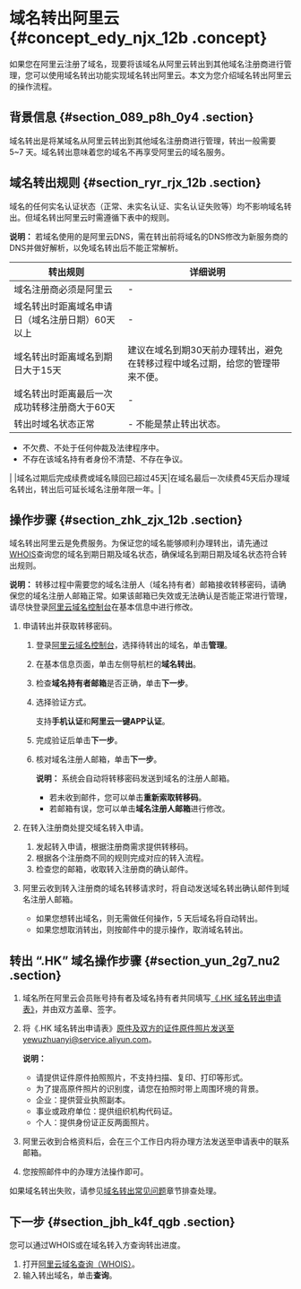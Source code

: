 # 域名转出阿里云 {#concept_edy_njx_12b .concept}

如果您在阿里云注册了域名，现要将该域名从阿里云转出到其他域名注册商进行管理，您可以使用域名转出功能实现域名转出阿里云。本文为您介绍域名转出阿里云的操作流程。

## 背景信息 {#section_089_p8h_0y4 .section}

域名转出是将某域名从阿里云转出到其他域名注册商进行管理，转出一般需要 5~7 天。域名转出意味着您的域名不再享受阿里云的域名服务。

## 域名转出规则 {#section_ryr_rjx_12b .section}

域名的任何实名认证状态（正常、未实名认证、实名认证失败等）均不影响域名转出。但域名转出阿里云时需遵循下表中的规则。

**说明：** 若域名使用的是阿里云DNS，需在转出前将域名的DNS修改为新服务商的DNS并做好解析，以免域名转出后不能正常解析。

|转出规则|详细说明|
|----|----|
|域名注册商必须是阿里云|-|
|域名转出时距离域名申请日（域名注册日期）60天以上|-|
|域名转出时距离域名到期日大于15天|建议在域名到期30天前办理转出，避免在转移过程中域名过期，给您的管理带来不便。|
|域名转出时距离最后一次成功转移注册商大于60天|-|
|转出时域名状态正常| -   不能是禁止转出状态。
-   不欠费、不处于任何仲裁及法律程序中。
-   不存在该域名持有者身份不清楚、不存在争议。

 |
|域名过期后完成续费或域名赎回已超过45天|在域名最后一次续费45天后办理域名转出，转出后可延长域名注册年限一年。|

## 操作步骤 {#section_zhk_zjx_12b .section}

域名转出阿里云是免费服务。为保证您的域名能够顺利办理转出，请先通过[WHOIS](https://whois.aliyun.com/)查询您的域名到期日期及域名状态，确保域名到期日期及域名状态符合转出规则。

**说明：** 转移过程中需要您的域名注册人（域名持有者）邮箱接收转移密码，请确保您的域名注册人邮箱正常。如果该邮箱已失效或无法确认是否能正常进行管理，请尽快登录[阿里云域名控制台](https://dc.console.aliyun.com)在基本信息中进行修改。

1.  申请转出并获取转移密码。
    1.  登录[阿里云域名控制台](https://dc.console.aliyun.com)，选择待转出的域名，单击**管理**。
    2.  在基本信息页面，单击左侧导航栏的**域名转出**。
    3.  检查**域名持有者邮箱**是否正确，单击**下一步**。
    4.  选择验证方式。

        支持**手机认证**和**阿里云一键APP认证**。

    5.  完成验证后单击**下一步**。
    6.  核对域名注册人邮箱，单击**下一步**。

        **说明：** 系统会自动将转移密码发送到域名的注册人邮箱。

        -   若未收到邮件，您可以单击**重新索取转移码**。
        -   若邮箱有误，您可以单击**域名注册人邮箱**进行修改。
2.  在转入注册商处提交域名转入申请。
    1.  发起转入申请，根据注册商需求提供转移码。
    2.  根据各个注册商不同的规则完成对应的转入流程。
    3.  检查您的邮箱，收取转入注册商的确认邮件。
3.  阿里云收到转入注册商的域名转移请求时，将自动发送域名转出确认邮件到域名注册人邮箱。

    -   如果您想转出域名，则无需做任何操作，5 天后域名将自动转出。
    -   如果您想取消转出，则按邮件中的提示操作，取消域名转出。

## 转出 “.HK” 域名操作步骤 {#section_yun_2g7_nu2 .section}

1.  域名所在阿里云会员账号持有者及域名持有者共同填写[《.HK 域名转出申请表》](http://docs-aliyun.cn-hangzhou.oss.aliyun-inc.com/assets/attach/53076/cn_zh/1493370423033/HK%E5%9F%9F%E5%90%8D%E8%BD%AC%E5%87%BA%E7%94%B3%E8%AF%B7%E8%A1%A8.doc)，并由双方盖章、签字。
2.  将《.HK 域名转出申请表》原件及双方的证件原件照片发送至yewuzhuanyi@service.aliyun.com。

    **说明：** 

    -   请提供证件原件拍照照片，不支持扫描、复印、打印等形式。
    -   为了提高原件照片的识别度，请您在拍照时带上周围环境的背景。
    -   企业：提供营业执照副本。
    -   事业或政府单位：提供组织机构代码证。
    -   个人：提供身份证正反两面照片。
3.  阿里云收到合格资料后，会在三个工作日内将办理方法发送至申请表中的联系邮箱。
4.  您按照邮件中的办理方法操作即可。

如果域名转出失败，请参见[域名转出常见问题](../../../../cn.zh-CN/常见问题/转移与过户类问题/域名转入__转出.md#)章节排查处理。

## 下一步 {#section_jbh_k4f_qgb .section}

您可以通过WHOIS或在域名转入方查询转出进度。

1.  打开[阿里云域名查询（WHOIS）](https://whois.aliyun.com/)。
2.  输入转出域名，单击**查询**。

